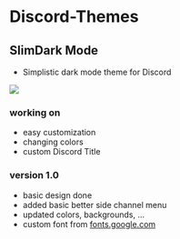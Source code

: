 # Discord-Themes

## SlimDark Mode
- Simplistic dark mode theme for Discord
<img src="https://i.imgur.com/dT27D1H.png">


### working on
- easy customization
- changing colors
- custom Discord Title

### version 1.0
- basic design done
- added basic better side channel menu
- updated colors, backgrounds, ...
- custom font from <a href="https://fonts.google.com/specimen/Cabin">fonts.google.com</a>
